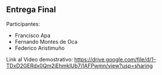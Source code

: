 ## Entrega Final

Participantes:
- Francisco Apa
- Fernando Montes de Oca
- Federico Aristimuño

Link al Video demostrativo: 
https://drive.google.com/file/d/1-TDxD2GERdx0Qm2iEhmklUb7i1AFPwmn/view?usp=sharing
